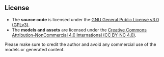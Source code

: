 ## License

- The **source code** is licensed under the [GNU General Public License v3.0 (GPLv3)](https://www.gnu.org/licenses/gpl-3.0.en.html).
- The **models and assets** are licensed under the [Creative Commons Attribution-NonCommercial 4.0 International (CC BY-NC 4.0)](https://creativecommons.org/licenses/by-nc/4.0/).

Please make sure to credit the author and avoid any commercial use of the models or generated content.
